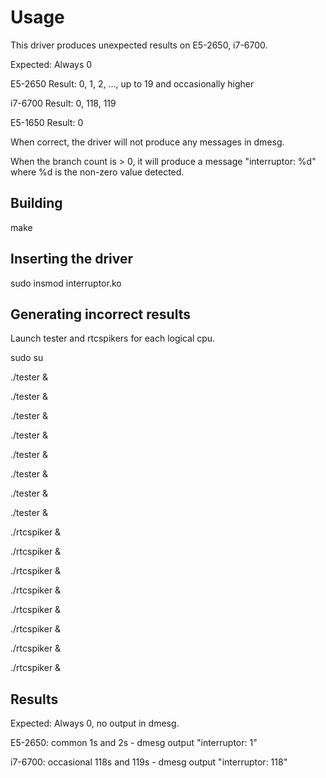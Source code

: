 # Usage
This driver produces unexpected results on E5-2650, i7-6700.  

Expected: Always 0  

E5-2650 Result: 0, 1, 2, ..., up to 19 and occasionally higher  

i7-6700 Result: 0, 118, 119  

E5-1650 Result: 0

When correct, the driver will not produce any messages in dmesg.  

When the branch count is > 0, it will produce a message "interruptor: %d" where %d is the non-zero value detected. 


## Building
make  

## Inserting the driver
sudo insmod interruptor.ko

## Generating incorrect results
Launch tester and rtcspikers for each logical cpu.  
 
sudo su

./tester &

./tester &

./tester &

./tester &

./tester &

./tester &

./tester &

./tester &

./rtcspiker &

./rtcspiker &

./rtcspiker &

./rtcspiker &

./rtcspiker &

./rtcspiker &

./rtcspiker &

./rtcspiker &


## Results
Expected: Always 0, no output in dmesg.  

E5-2650:  common 1s and 2s - dmesg output "interruptor: 1"

i7-6700:  occasional 118s and 119s - dmesg output "interruptor: 118"
